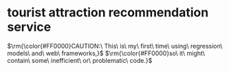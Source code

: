 # tourist attraction recommendation service
$\rm{\color{#FF0000}CAUTION:\ This\ is\ my\ first\ time\ using\ regression\ models\ and\ web\ frameworks,}$
$\rm{\color{#FF0000}so\ it\ might\ contain\ some\ inefficient\ or\ problematic\ code.}$

